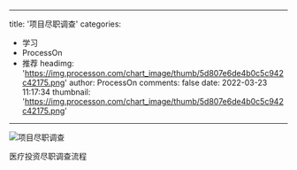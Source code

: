 
---
title: '项目尽职调查'
categories: 
 - 学习
 - ProcessOn
 - 推荐
headimg: 'https://img.processon.com/chart_image/thumb/5d807e6de4b0c5c942c42175.png'
author: ProcessOn
comments: false
date: 2022-03-23 11:17:34
thumbnail: 'https://img.processon.com/chart_image/thumb/5d807e6de4b0c5c942c42175.png'
---

<div>   
<img class="thumb" alt="项目尽职调查" src="https://img.processon.com/chart_image/thumb/5d807e6de4b0c5c942c42175.png" referrerpolicy="no-referrer">
<p>医疗投资尽职调查流程</p>  
</div>
            